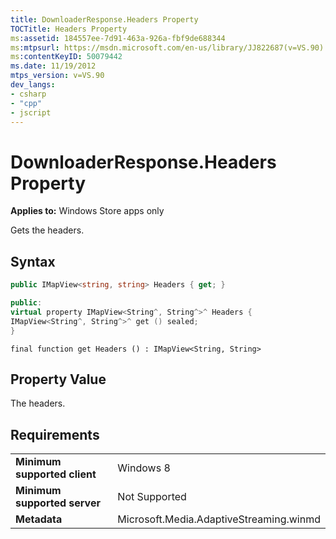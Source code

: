 ```yaml
---
title: DownloaderResponse.Headers Property
TOCTitle: Headers Property
ms:assetid: 184557ee-7d91-463a-926a-fbf9de688344
ms:mtpsurl: https://msdn.microsoft.com/en-us/library/JJ822687(v=VS.90)
ms:contentKeyID: 50079442
ms.date: 11/19/2012
mtps_version: v=VS.90
dev_langs:
- csharp
- "cpp"
- jscript
---
```


# DownloaderResponse.Headers Property

**Applies to:** Windows Store apps only

Gets the headers.

## Syntax

```csharp
public IMapView<string, string> Headers { get; }
```

```cpp
public:
virtual property IMapView<String^, String^>^ Headers {
IMapView<String^, String^>^ get () sealed;
}
```

```jscript
final function get Headers () : IMapView<String, String>
```

## Property Value

The headers.

## Requirements

|||
|--- |--- |
|**Minimum supported client**|Windows 8|
|**Minimum supported server**|Not Supported|
|**Metadata**|Microsoft.Media.AdaptiveStreaming.winmd|

